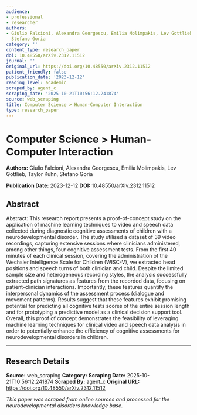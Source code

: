 ```yaml
---
audience:
- professional
- researcher
authors:
- Giulio Falcioni, Alexandra Georgescu, Emilia Molimpakis, Lev Gottlieb, Taylor Kuhn,
  Stefano Goria
category: ''
content_type: research_paper
doi: 10.48550/arXiv.2312.11512
journal: ''
original_url: https://doi.org/10.48550/arXiv.2312.11512
patient_friendly: false
publication_date: '2023-12-12'
reading_level: academic
scraped_by: agent_c
scraping_date: '2025-10-21T10:56:12.241874'
source: web_scraping
title: Computer Science > Human-Computer Interaction
type: research_paper
---
```

# Computer Science > Human-Computer Interaction

**Authors:** Giulio Falcioni, Alexandra Georgescu, Emilia Molimpakis, Lev Gottlieb, Taylor Kuhn, Stefano Goria

**Publication Date:** 2023-12-12
**DOI:** 10.48550/arXiv.2312.11512

## Abstract

Abstract:
This research report presents a proof-of-concept study on the application of machine learning techniques to video and speech data collected during diagnostic cognitive assessments of children with a neurodevelopmental disorder. The study utilised a dataset of 39 video recordings, capturing extensive sessions where clinicians administered, among other things, four cognitive assessment tests. From the first 40 minutes of each clinical session, covering the administration of the Wechsler Intelligence Scale for Children (WISC-V), we extracted head positions and speech turns of both clinician and child. Despite the limited sample size and heterogeneous recording styles, the analysis successfully extracted path signatures as features from the recorded data, focusing on patient-clinician interactions. Importantly, these features quantify the interpersonal dynamics of the assessment process (dialogue and movement patterns). Results suggest that these features exhibit promising potential for predicting all cognitive tests scores of the entire session length and for prototyping a predictive model as a clinical decision support tool. Overall, this proof of concept demonstrates the feasibility of leveraging machine learning techniques for clinical video and speech data analysis in order to potentially enhance the efficiency of cognitive assessments for neurodevelopmental disorders in children.

---

## Research Details

**Source:** web_scraping
**Category:** 
**Scraping Date:** 2025-10-21T10:56:12.241874
**Scraped By:** agent_c
**Original URL:** https://doi.org/10.48550/arXiv.2312.11512

*This paper was scraped from online sources and processed for the neurodevelopmental disorders knowledge base.*